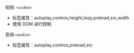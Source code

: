  视频: `<video>`
* 标签属性：autoplay,contros,height,loop,preload,src,width
* 使用 DOM 进行控制

音频:`<audio>`
* 标签属性：autoplay,contros,preload,src

